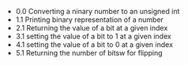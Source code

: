 * 0.0 Converting a ninary number to an unsigned int
* 1.1 Printing binary representation of a number
* 2.1 Returning the value of a bit at a given index
* 3.1 setting the value of a bit to 1 at a given index
* 4.1 setting the value of a bit to 0 at a given index
* 5.1 Returning the number of bitsw for flipping
